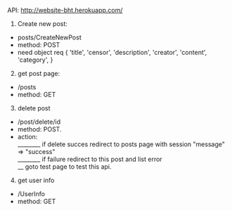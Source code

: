 API: http://website-bht.herokuapp.com/
1. Create new post: 
 + posts/CreateNewPost
 + method: POST
 + need object req {
                    'title',
                    'censor',
                    'description',
                    'creator',
                    'content',
                    'category',
                    }
                    
2. get post page:
+ /posts
+ method: GET

3. delete post
+ /post/delete/id
+ method: POST.
+ action: <br>
________ if delete succes redirect to posts page with session "message" => "success"<br>
________ if failure redirect to this post and list error <br>
__ goto test page to test this api.

4. get user info
+ /UserInfo
+ method: GET
